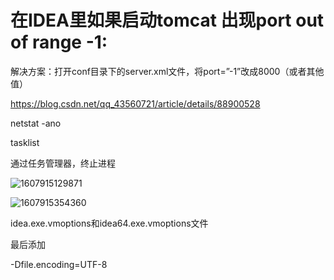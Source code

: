 # 在IDEA里如果启动tomcat 出现port out of range -1:

解决方案：打开conf目录下的server.xml文件，将port=”-1”改成8000（或者其他值）





https://blog.csdn.net/qq_43560721/article/details/88900528





netstat -ano 

tasklist 

通过任务管理器，终止进程 



![1607915129871](C:\Users\ADMINI~1\AppData\Local\Temp\1607915129871.png)



![1607915354360](C:\Users\ADMINI~1\AppData\Local\Temp\1607915354360.png)



idea.exe.vmoptions和idea64.exe.vmoptions文件 

最后添加

-Dfile.encoding=UTF-8 